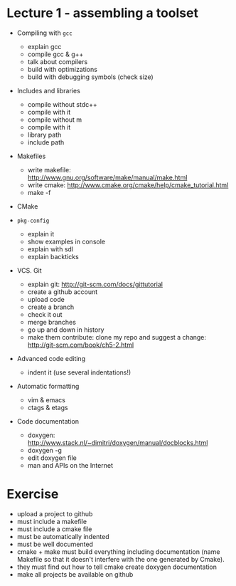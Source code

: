 # Lecture 1 - assembling a toolset

- Compiling with `gcc`
    - explain gcc
    - compile gcc & g++
    - talk about compilers
    - build with optimizations
    - build with debugging symbols (check size)

- Includes and libraries
    - compile without stdc++
    - compile with it
    - compile without m
    - compile with it
    - library path
    - include path
- Makefiles
    - write makefile: http://www.gnu.org/software/make/manual/make.html
    - write cmake: http://www.cmake.org/cmake/help/cmake_tutorial.html
    - make -f
- CMake
- `pkg-config`
    - explain it
    - show examples in console
    - explain with sdl
    - explain backticks
- VCS. Git
    - explain git: http://git-scm.com/docs/gittutorial
    - create a github account
    - upload code
    - create a branch
    - check it out
    - merge branches
    - go up and down in history
    - make them contribute: clone my repo and suggest a change: http://git-scm.com/book/ch5-2.html
- Advanced code editing
    - indent it (use several indentations!)
- Automatic formatting
    - vim & emacs
    - ctags & etags
- Code documentation
    - doxygen: http://www.stack.nl/~dimitri/doxygen/manual/docblocks.html
    - doxygen -g
    - edit doxygen file
    - man and APIs on the Internet


# Exercise

- upload a project to github
- must include a makefile
- must include a cmake file
- must be automatically indented
- must be well documented
- cmake + make must build everything including documentation (name Makefile so that it doesn't 
  interfere with the one generated by Cmake).
- they must find out how to tell cmake create doxygen documentation
- make all projects be available on github

